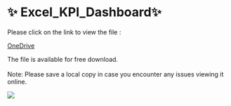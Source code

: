 # ✨ Excel_KPI_Dashboard✨ 

Please click on the link to view the file :<br> 

 [OneDrive](https://1drv.ms/x/s!AjI3b8Rw5mf1oBNVMf1skz-e-vJv?e=pP7Kgg) <br> 
 
The file is available for free download.<br> 
<br> 
Note: Please save a local copy in case you encounter any issues viewing it online.


<img src = "Excel KPI dashboard.xlsb">
